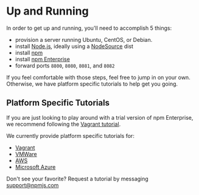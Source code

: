 # Up and Running

In order to get up and running, you'll need to accomplish 5 things:

- provision a server running Ubuntu, CentOS, or Debian.
- install [Node.js], ideally using a [NodeSource] dist
- install [npm]
- install [npm Enterprise]
- forward ports `8800`, `8080`, `8081`, and `8082`

If you feel comfortable with those steps, feel free to jump in on your own.
Otherwise, we have platform specific tutorials to help get you going.

## Platform Specific Tutorials

If you are just looking to play around with a trial version of npm
Enterprise, we recommend following the [Vagrant tutorial].

We currently provide platform specific tutorials for:

  - [Vagrant]
  - [VMWare]
  - [AWS]
  - [Microsoft Azure]

Don't see your favorite? Request a tutorial by messaging [support@npmjs.com]

[Node.js]: http://www.nodejs.org
[npm]: http://www.npm.com
[npm Enterprise]: https://www.npmjs.com/npm/enterprise
[VMWare]: vmware.html
[Microsoft Azure]: azure.html
[Vagrant]: vagrant.html
[Vagrant tutorial]: vagrant.html
[AWS]: aws.html
[support@npmjs.com]: mailto:support@npmjs.com
[NodeSource]: https://github.com/nodesource/distributions
